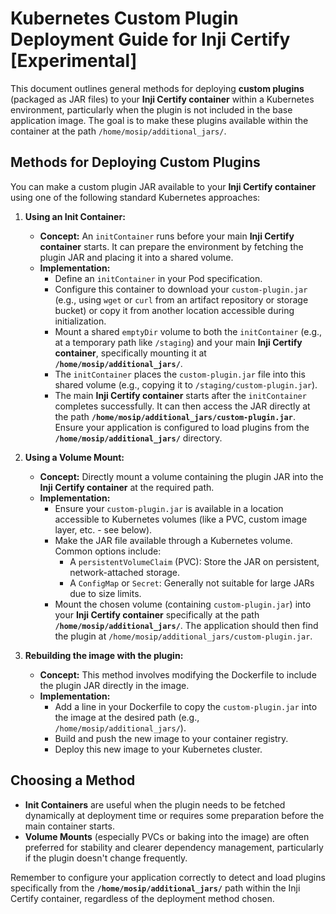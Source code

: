 # Kubernetes Custom Plugin Deployment Guide for Inji Certify [Experimental]

This document outlines general methods for deploying **custom plugins** (packaged as JAR files) to your **Inji Certify container** within a Kubernetes environment, particularly when the plugin is not included in the base application image. The goal is to make these plugins available within the container at the path `/home/mosip/additional_jars/`.

## Methods for Deploying Custom Plugins

You can make a custom plugin JAR available to your **Inji Certify container** using one of the following standard Kubernetes approaches:

1.  **Using an Init Container:**
    * **Concept:** An `initContainer` runs before your main **Inji Certify container** starts. It can prepare the environment by fetching the plugin JAR and placing it into a shared volume.
    * **Implementation:**
        * Define an `initContainer` in your Pod specification.
        * Configure this container to download your `custom-plugin.jar` (e.g., using `wget` or `curl` from an artifact repository or storage bucket) or copy it from another location accessible during initialization.
        * Mount a shared `emptyDir` volume to both the `initContainer` (e.g., at a temporary path like `/staging`) and your main **Inji Certify container**, specifically mounting it at **`/home/mosip/additional_jars/`**.
        * The `initContainer` places the `custom-plugin.jar` file into this shared volume (e.g., copying it to `/staging/custom-plugin.jar`).
        * The main **Inji Certify container** starts after the `initContainer` completes successfully. It can then access the JAR directly at the path **`/home/mosip/additional_jars/custom-plugin.jar`**. Ensure your application is configured to load plugins from the **`/home/mosip/additional_jars/`** directory.

2.  **Using a Volume Mount:**
    * **Concept:** Directly mount a volume containing the plugin JAR into the **Inji Certify container** at the required path.
    * **Implementation:**
        * Ensure your `custom-plugin.jar` is available in a location accessible to Kubernetes volumes (like a PVC, custom image layer, etc. - see below).
        * Make the JAR file available through a Kubernetes volume. Common options include:
            * A `persistentVolumeClaim` (PVC): Store the JAR on persistent, network-attached storage.
            * A `ConfigMap` or `Secret`: Generally not suitable for large JARs due to size limits.
        * Mount the chosen volume (containing `custom-plugin.jar`) into your **Inji Certify container** specifically at the path **`/home/mosip/additional_jars/`**. The application should then find the plugin at `/home/mosip/additional_jars/custom-plugin.jar`.

3. **Rebuilding the image with the plugin:**
    * **Concept:** This method involves modifying the Dockerfile to include the plugin JAR directly in the image.
    * **Implementation:**
        * Add a line in your Dockerfile to copy the `custom-plugin.jar` into the image at the desired path (e.g., `/home/mosip/additional_jars/`).
        * Build and push the new image to your container registry.
        * Deploy this new image to your Kubernetes cluster.

## Choosing a Method

* **Init Containers** are useful when the plugin needs to be fetched dynamically at deployment time or requires some preparation before the main container starts.
* **Volume Mounts** (especially PVCs or baking into the image) are often preferred for stability and clearer dependency management, particularly if the plugin doesn't change frequently.

Remember to configure your application correctly to detect and load plugins specifically from the **`/home/mosip/additional_jars/`** path within the Inji Certify container, regardless of the deployment method chosen.